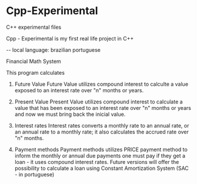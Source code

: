 # Cpp-Experimental
C++ experimental files

Cpp - Experimental is my first real life project in C++

-- local language: brazilian portuguese

Financial Math System

This program calculates
  1) Future Value
      Future Value utilizes compound interest to calculte a value exposed to an interest rate over "n" months or years.

  3) Present Value
      Present Value utilizes compound interest to calculate a value that has been exposed to an interest rate over "n" months or years and now we must bring back the inicial value.

  5) Interest rates
      Interest rates converts a monthly rate to an annual rate, or an annual rate to a monthly rate; it also calculates the accrued rate over "n" months.

  7) Payment methods
      Payment methods utilizes PRICE payment method to inform the monthly or annual due payments one must pay if they get a loan - it uses compound interest rates.
      Future versions will offer the possibility to calculate a loan using Constant Amortization System (SAC - in portuguese)




